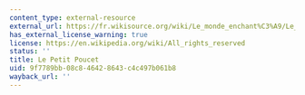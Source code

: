 ```yaml
---
content_type: external-resource
external_url: https://fr.wikisource.org/wiki/Le_monde_enchant%C3%A9/Le_Petit-Poucet
has_external_license_warning: true
license: https://en.wikipedia.org/wiki/All_rights_reserved
status: ''
title: Le Petit Poucet
uid: 9f7789bb-08c8-4642-8643-c4c497b061b8
wayback_url: ''
---
```

